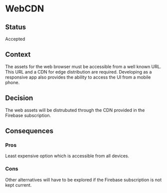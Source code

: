 # WebCDN

## Status
Accepted

## Context
The assets for the web browser must be accessible from a well known URL. This URL and a CDN for edge distribution are required. Developing as a responsive app also provides the ability to access the UI from a mobile phone.

## Decision
The web assets will be distrubuted through the CDN provided in the Firebase subscription.

## Consequences

### Pros
Least expensive option which is accessible from all devices.

### Cons
Other alternatives will have to be explored if the Firebase subscription is not kept current.